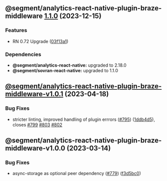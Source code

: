 ## @segment/analytics-react-native-plugin-braze-middleware [1.1.0](https://github.com/segmentio/analytics-react-native/compare/@segment/analytics-react-native-plugin-braze-middleware-v1.0.1...@segment/analytics-react-native-plugin-braze-middleware-v1.1.0) (2023-12-15)


### Features

* RN 0.72 Upgrade ([03f13a1](https://github.com/segmentio/analytics-react-native/commit/03f13a19c79d8aaad726639de5f0327c748fed1f))



### Dependencies

* **@segment/analytics-react-native:** upgraded to 2.18.0
* **@segment/sovran-react-native:** upgraded to 1.1.0

## [@segment/analytics-react-native-plugin-braze-middleware-v1.0.1](https://github.com/segmentio/analytics-react-native/compare/@segment/analytics-react-native-plugin-braze-middleware-v1.0.0...@segment/analytics-react-native-plugin-braze-middleware-v1.0.1) (2023-04-18)


### Bug Fixes

* stricter linting, improved handling of plugin errrors ([#795](https://github.com/segmentio/analytics-react-native/issues/795)) ([1ddb4d5](https://github.com/segmentio/analytics-react-native/commit/1ddb4d571df794bc7eaa5c5302ed27b90faf9a73)), closes [#799](https://github.com/segmentio/analytics-react-native/issues/799) [#803](https://github.com/segmentio/analytics-react-native/issues/803) [#802](https://github.com/segmentio/analytics-react-native/issues/802)

## @segment/analytics-react-native-plugin-braze-middleware-v1.0.0 (2023-03-14)


### Bug Fixes

* async-storage as optional peer dependency ([#779](https://github.com/segmentio/analytics-react-native/issues/779)) ([f3d5bc0](https://github.com/segmentio/analytics-react-native/commit/f3d5bc024fe3ae988386aac8b9f6f3fc6d84677a))
